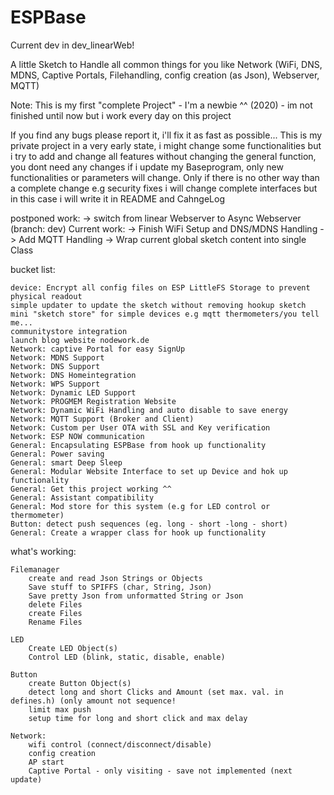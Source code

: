 # ESPBase
Current dev in dev_linearWeb!

A little Sketch to Handle all common things for you like Network (WiFi, DNS, MDNS, Captive Portals, Filehandling, config creation (as Json), Webserver, MQTT)

Note: This is my first "complete Project" - I'm a newbie ^^ (2020) - im not finished until now but i work every day on this project

If you find any bugs please report it, i'll fix it as fast as possible... This is my private project in a very early state, i might change some functionalities but i try to add and change all features without changing the general function, you dont need any changes if i update my Baseprogram, only new functionalities or parameters will change. Only if there is no other way than a complete change e.g security fixes i will change complete interfaces but in this case i will write it in README and CahngeLog

postponed work:
    -> switch from linear Webserver to Async Webserver (branch: dev)
Current work:
    -> Finish WiFi Setup and DNS/MDNS Handling
    -> Add MQTT Handling
    -> Wrap current global sketch content into single Class


bucket list:

    device: Encrypt all config files on ESP LittleFS Storage to prevent physical readout
    simple updater to update the sketch without removing hookup sketch
    mini "sketch store" for simple devices e.g mqtt thermometers/you tell me...
    communitystore integration
    launch blog website nodework.de
    Network: captive Portal for easy SignUp
    Network: MDNS Support
    Network: DNS Support
    Network: DNS Homeintegration
    Network: WPS Support
    Network: Dynamic LED Support
    Network: PROGMEM Registration Website
    Network: Dynamic WiFi Handling and auto disable to save energy
    Network: MQTT Support (Broker and Client)
    Network: Custom per User OTA with SSL and Key verification
    Network: ESP NOW communication
    General: Encapsulating ESPBase from hook up functionality
    General: Power saving
    General: smart Deep Sleep
    General: Modular Website Interface to set up Device and hok up functionality
    General: Get this project working ^^
    General: Assistant compatibility
    General: Mod store for this system (e.g for LED control or thermometer)
    Button: detect push sequences (eg. long - short -long - short)
    General: Create a wrapper class for hook up functionality

what's working:

    Filemanager
        create and read Json Strings or Objects
        Save stuff to SPIFFS (char, String, Json)
        Save pretty Json from unformatted String or Json
        delete Files
        create Files
        Rename Files

    LED
        Create LED Object(s)
        Control LED (blink, static, disable, enable)

    Button
        create Button Object(s)
        detect long and short Clicks and Amount (set max. val. in defines.h) (only amount not sequence!
        limit max push
        setup time for long and short click and max delay

    Network:
        wifi control (connect/disconnect/disable)
        config creation
        AP start
        Captive Portal - only visiting - save not implemented (next update)

